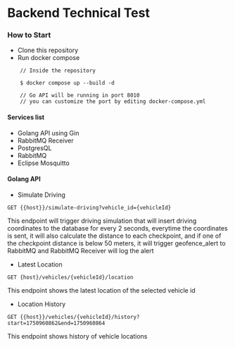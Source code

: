 
# Backend Technical Test

### How to Start
- Clone this repository
- Run docker compose
```
    // Inside the repository

    $ docker compose up --build -d

    // Go API will be running in port 8010
    // you can customize the port by editing docker-compose.yml
```

#### Services list
- Golang API using Gin
- RabbitMQ Receiver
- PostgresQL
- RabbitMQ
- Eclipse Mosquitto

#### Golang API
- Simulate Driving
``` 
GET {{host}}/simulate-driving?vehicle_id={vehicleId} 
```
This endpoint will trigger driving simulation that will insert driving coordinates to the database for every 2 seconds, everytime the coordinates is sent, it will also calculate the distance to each checkpoint, and if one of the checkpoint distance is below 50 meters, it will trigger geofence_alert to RabbitMQ and RabbitMQ Receiver will log the alert

- Latest Location
```
GET {host}/vehicles/{vehicleId}/location
```
This endpoint shows the latest location of the selected vehicle id

- Location History
```
GET {{host}}/vehicles/{vehicleId}/history?start=1750960862&end=1750960864
```
This endpoint shows history of vehicle locations



